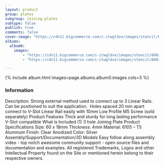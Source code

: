 ```yaml
---
layout: product
group: plates
subgroup: joining-plates
subtype: false
publish: true
comments: false
cover-image: "https://cdn11.bigcommerce.com/s-itwgldve/images/stencil/608x608/products/131/3782/3_Hole_Strip_Joining_Plate__78647.1675310606.png?c=2"
albums:
  album0:
    images:
        - "https://cdn11.bigcommerce.com/s-itwgldve/images/stencil/608x608/products/131/3782/3_Hole_Strip_Joining_Plate__78647.1675310606.png?c=2"
        - "https://cdn11.bigcommerce.com/s-itwgldve/images/stencil/608x608/products/131/4177/in_use_pic__49349.1675310607.png?c=2"

---
```


{% include album.html images=page.albums.album0.images cols=3 %}

### Information

Description:
 Strong external method used to connect up to 3 Linear Rails.  Can be positioned to suit the application.  Holes spaced 20 mm apart connect to V-Slot Linear Rail easily with 10mm Low Profile M5 Screw (sold separately) Product Features  Thick and sturdy for long lasting performance V-Slot compatible What is Included  (1) 3 hole Joining Plate Product Specifications  Size: 60 x 18mm Thickness: 4mm Material: 6105 – T5 Aluminum Finish: Clear Anodized Color: Silver   Assembly/Support/Documentation/3D Models   Easy follow along assembly video - top notch awesome community support - open source files and documentation and examples. All registered Trademarks, Logos and other Intellectual Property found on the Site or mentioned herein belong to their respective owners.  


